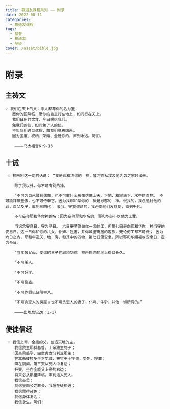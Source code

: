 ```yaml
---
title: 慕道友课程系列 —— 附录
date: 2022-08-11
categories:
  - 慕道友课程
tags:
  - 基督
  - 慕道友
  - 圣经
cover: /asset/bible.jpg
---
```


# 附录

## 主祷文

<aside>

    💡 我们在天上的父：愿人都尊你的名为圣.
       愿你的国降临，愿你的旨意行在地上，如同行在天上。
       我们日用的饮食，今日赐给我们。
       免我们的债，如同免了人的债。
       不叫我们遇见试探，救我们脱离凶恶。
       因为国度、权柄、荣耀、全是你的，直到永远。阿们。

        ————马太福音6:9-13

</aside>

## 十诫

<aside>

     💡 神吩咐这一切的话说： “我是耶和华你的　神，曾将你从埃及地为奴之家领出来。

        除了我以外，你不可有别的神。

        “不可为自己雕刻偶像，也不可做什么形像仿佛上天、下地，和地底下、水中的百物。 不可跪拜那些像，也不可侍奉它，因为我耶和华你的　神是忌邪的　神。恨我的，我必追讨他的罪，自父及子，直到三四代； 爱我、守我诫命的，我必向他们发慈爱，直到千代。

        不可妄称耶和华你神的名；因为妄称耶和华名的，耶和华必不以他为无罪。

        当记念安息日，守为圣日。 六日要劳碌做你一切的工，但第七日是向耶和华你　神当守的安息日。这一日你和你的儿女、仆婢、牲畜，并你城里寄居的客旅，无论何工都不可做； 因为六日之内，耶和华造天、地、海，和其中的万物，第七日便安息，所以耶和华赐福与安息日，定为圣日。

        “当孝敬父母，使你的日子在耶和华你　神所赐你的地上得以长久。

        “不可杀人。

        “不可奸淫。

        “不可偷盗。

        “不可作假见证陷害人。

        “不可贪恋人的房屋；也不可贪恋人的妻子、仆婢、牛驴，并他一切所有的。”

        ————出埃及记20：1-17

</aside>

## 使徒信经

<aside>

     💡 我信上帝，全能的父，创造天地的主。
        我信我主耶稣基督，上帝独生的子；
        因圣灵感孕，由童贞女马利亚所生；
        在本丢彼拉多手下受难，被钉于十字架，受死，埋葬；
        降在阴间，第三天从死人中复活；
        升天，坐在全能父上帝的右边；
        将来必从那里降临，审判活人死人。
        我信圣灵；
        我信圣而公之教会，我信圣徒相通；
        我信罪得赦免；
        我信身体复活；
        我信永生。阿们！
</aside>